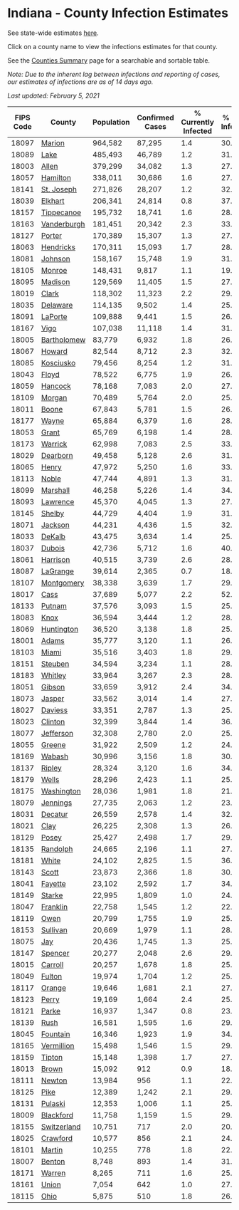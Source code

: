 # Indiana - County Infection Estimates

See state-wide estimates [here](/infections/us-in).

Click on a county name to view the infections estimates for that county.

See the [Counties Summary](/infections/summary-counties) page for a searchable and sortable table.

*Note: Due to the inherent lag between infections and reporting of cases, our estimates of infections are as of 14 days ago.*

*Last updated: February 5, 2021*

|   FIPS Code |                     County |   Population |   Confirmed Cases |   % Currently Infected |   % Total Infected |
|-------------|----------------------------|--------------|-------------------|------------------------|--------------------|
|       18097 |           [Marion](marion) |      964,582 |            87,295 |                    1.4 |               30.1 |
|       18089 |               [Lake](lake) |      485,493 |            46,789 |                    1.2 |               31.0 |
|       18003 |             [Allen](allen) |      379,299 |            34,082 |                    1.3 |               27.7 |
|       18057 |       [Hamilton](hamilton) |      338,011 |            30,686 |                    1.6 |               27.9 |
|       18141 |   [St. Joseph](st.-joseph) |      271,826 |            28,207 |                    1.2 |               32.3 |
|       18039 |         [Elkhart](elkhart) |      206,341 |            24,814 |                    0.8 |               37.8 |
|       18157 |   [Tippecanoe](tippecanoe) |      195,732 |            18,741 |                    1.6 |               28.6 |
|       18163 | [Vanderburgh](vanderburgh) |      181,451 |            20,342 |                    2.3 |               33.5 |
|       18127 |           [Porter](porter) |      170,389 |            15,307 |                    1.3 |               27.6 |
|       18063 |     [Hendricks](hendricks) |      170,311 |            15,093 |                    1.7 |               28.3 |
|       18081 |         [Johnson](johnson) |      158,167 |            15,748 |                    1.9 |               31.4 |
|       18105 |           [Monroe](monroe) |      148,431 |             9,817 |                    1.1 |               19.9 |
|       18095 |         [Madison](madison) |      129,569 |            11,405 |                    1.5 |               27.5 |
|       18019 |             [Clark](clark) |      118,302 |            11,323 |                    2.2 |               29.4 |
|       18035 |       [Delaware](delaware) |      114,135 |             9,502 |                    1.4 |               25.4 |
|       18091 |         [LaPorte](laporte) |      109,888 |             9,441 |                    1.5 |               26.5 |
|       18167 |               [Vigo](vigo) |      107,038 |            11,118 |                    1.4 |               31.2 |
|       18005 | [Bartholomew](bartholomew) |       83,779 |             6,932 |                    1.8 |               26.0 |
|       18067 |           [Howard](howard) |       82,544 |             8,712 |                    2.3 |               32.1 |
|       18085 |     [Kosciusko](kosciusko) |       79,456 |             8,254 |                    1.2 |               31.4 |
|       18043 |             [Floyd](floyd) |       78,522 |             6,775 |                    1.9 |               26.7 |
|       18059 |         [Hancock](hancock) |       78,168 |             7,083 |                    2.0 |               27.9 |
|       18109 |           [Morgan](morgan) |       70,489 |             5,764 |                    2.0 |               25.1 |
|       18011 |             [Boone](boone) |       67,843 |             5,781 |                    1.5 |               26.7 |
|       18177 |             [Wayne](wayne) |       65,884 |             6,379 |                    1.6 |               28.9 |
|       18053 |             [Grant](grant) |       65,769 |             6,198 |                    1.4 |               28.8 |
|       18173 |         [Warrick](warrick) |       62,998 |             7,083 |                    2.5 |               33.7 |
|       18029 |       [Dearborn](dearborn) |       49,458 |             5,128 |                    2.6 |               31.5 |
|       18065 |             [Henry](henry) |       47,972 |             5,250 |                    1.6 |               33.2 |
|       18113 |             [Noble](noble) |       47,744 |             4,891 |                    1.3 |               31.7 |
|       18099 |       [Marshall](marshall) |       46,258 |             5,226 |                    1.4 |               34.5 |
|       18093 |       [Lawrence](lawrence) |       45,370 |             4,045 |                    1.3 |               27.7 |
|       18145 |           [Shelby](shelby) |       44,729 |             4,404 |                    1.9 |               31.3 |
|       18071 |         [Jackson](jackson) |       44,231 |             4,436 |                    1.5 |               32.0 |
|       18033 |           [DeKalb](dekalb) |       43,475 |             3,634 |                    1.4 |               25.0 |
|       18037 |           [Dubois](dubois) |       42,736 |             5,712 |                    1.6 |               40.6 |
|       18061 |       [Harrison](harrison) |       40,515 |             3,739 |                    2.6 |               28.3 |
|       18087 |       [LaGrange](lagrange) |       39,614 |             2,365 |                    0.7 |               18.7 |
|       18107 |   [Montgomery](montgomery) |       38,338 |             3,639 |                    1.7 |               29.2 |
|       18017 |               [Cass](cass) |       37,689 |             5,077 |                    2.2 |               52.7 |
|       18133 |           [Putnam](putnam) |       37,576 |             3,093 |                    1.5 |               25.1 |
|       18083 |               [Knox](knox) |       36,594 |             3,444 |                    1.2 |               28.2 |
|       18069 |   [Huntington](huntington) |       36,520 |             3,138 |                    1.8 |               25.1 |
|       18001 |             [Adams](adams) |       35,777 |             3,120 |                    1.1 |               26.0 |
|       18103 |             [Miami](miami) |       35,516 |             3,403 |                    1.8 |               29.3 |
|       18151 |         [Steuben](steuben) |       34,594 |             3,234 |                    1.1 |               28.2 |
|       18183 |         [Whitley](whitley) |       33,964 |             3,267 |                    2.3 |               28.5 |
|       18051 |           [Gibson](gibson) |       33,659 |             3,912 |                    2.4 |               34.2 |
|       18073 |           [Jasper](jasper) |       33,562 |             3,014 |                    1.4 |               27.2 |
|       18027 |         [Daviess](daviess) |       33,351 |             2,787 |                    1.3 |               25.6 |
|       18023 |         [Clinton](clinton) |       32,399 |             3,844 |                    1.4 |               36.6 |
|       18077 |     [Jefferson](jefferson) |       32,308 |             2,780 |                    2.0 |               25.6 |
|       18055 |           [Greene](greene) |       31,922 |             2,509 |                    1.2 |               24.6 |
|       18169 |           [Wabash](wabash) |       30,996 |             3,156 |                    1.8 |               30.8 |
|       18137 |           [Ripley](ripley) |       28,324 |             3,120 |                    1.6 |               34.2 |
|       18179 |             [Wells](wells) |       28,296 |             2,423 |                    1.1 |               25.7 |
|       18175 |   [Washington](washington) |       28,036 |             1,981 |                    1.8 |               21.3 |
|       18079 |       [Jennings](jennings) |       27,735 |             2,063 |                    1.2 |               23.6 |
|       18031 |         [Decatur](decatur) |       26,559 |             2,578 |                    1.4 |               32.5 |
|       18021 |               [Clay](clay) |       26,225 |             2,308 |                    1.3 |               26.5 |
|       18129 |             [Posey](posey) |       25,427 |             2,498 |                    1.7 |               29.1 |
|       18135 |       [Randolph](randolph) |       24,665 |             2,196 |                    1.1 |               27.0 |
|       18181 |             [White](white) |       24,102 |             2,825 |                    1.5 |               36.8 |
|       18143 |             [Scott](scott) |       23,873 |             2,366 |                    1.8 |               30.4 |
|       18041 |         [Fayette](fayette) |       23,102 |             2,592 |                    1.7 |               34.1 |
|       18149 |           [Starke](starke) |       22,995 |             1,809 |                    1.0 |               24.0 |
|       18047 |       [Franklin](franklin) |       22,758 |             1,545 |                    1.2 |               22.4 |
|       18119 |               [Owen](owen) |       20,799 |             1,755 |                    1.9 |               25.3 |
|       18153 |       [Sullivan](sullivan) |       20,669 |             1,979 |                    1.1 |               28.9 |
|       18075 |                 [Jay](jay) |       20,436 |             1,745 |                    1.3 |               25.8 |
|       18147 |         [Spencer](spencer) |       20,277 |             2,048 |                    2.6 |               29.5 |
|       18015 |         [Carroll](carroll) |       20,257 |             1,678 |                    1.8 |               25.5 |
|       18049 |           [Fulton](fulton) |       19,974 |             1,704 |                    1.2 |               25.9 |
|       18117 |           [Orange](orange) |       19,646 |             1,681 |                    2.1 |               27.1 |
|       18123 |             [Perry](perry) |       19,169 |             1,664 |                    2.4 |               25.9 |
|       18121 |             [Parke](parke) |       16,937 |             1,347 |                    0.8 |               23.9 |
|       18139 |               [Rush](rush) |       16,581 |             1,595 |                    1.6 |               29.3 |
|       18045 |       [Fountain](fountain) |       16,346 |             1,923 |                    1.9 |               34.9 |
|       18165 |   [Vermillion](vermillion) |       15,498 |             1,546 |                    1.5 |               29.6 |
|       18159 |           [Tipton](tipton) |       15,148 |             1,398 |                    1.7 |               27.7 |
|       18013 |             [Brown](brown) |       15,092 |               912 |                    0.9 |               18.6 |
|       18111 |           [Newton](newton) |       13,984 |               956 |                    1.1 |               22.2 |
|       18125 |               [Pike](pike) |       12,389 |             1,242 |                    2.1 |               29.4 |
|       18131 |         [Pulaski](pulaski) |       12,353 |             1,006 |                    1.1 |               25.1 |
|       18009 |     [Blackford](blackford) |       11,758 |             1,159 |                    1.5 |               29.4 |
|       18155 | [Switzerland](switzerland) |       10,751 |               717 |                    2.0 |               20.0 |
|       18025 |       [Crawford](crawford) |       10,577 |               856 |                    2.1 |               24.1 |
|       18101 |           [Martin](martin) |       10,255 |               778 |                    1.8 |               22.6 |
|       18007 |           [Benton](benton) |        8,748 |               893 |                    1.4 |               31.0 |
|       18171 |           [Warren](warren) |        8,265 |               711 |                    1.6 |               25.8 |
|       18161 |             [Union](union) |        7,054 |               642 |                    1.0 |               27.6 |
|       18115 |               [Ohio](ohio) |        5,875 |               510 |                    1.8 |               26.3 |